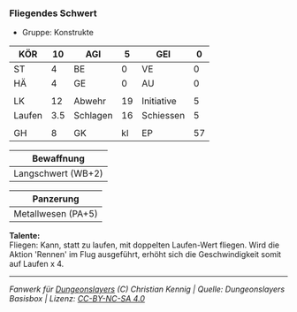 ### Fliegendes Schwert  
- Gruppe: Konstrukte  

| KÖR | 10 | AGI | 5 | GEI | 0 |
| --- | --- | --- | --- | --- | --- |
| ST | 4 | BE | 0 | VE | 0 |
| HÄ | 4 | GE | 0 | AU | 0 |
|  |  |  |  |  |  |
| LK | 12 | Abwehr | 19 | Initiative | 5 |
| Laufen | 3.5 | Schlagen | 16 | Schiessen | 5 |
|  |  |  |  |  |  |
| GH | 8 | GK | kl | EP | 57 |


| Bewaffnung |
| --- |
| Langschwert (WB+2) |


| Panzerung |
| --- |
| Metallwesen (PA+5) |


**Talente:**  
Fliegen: Kann, statt zu laufen, mit doppelten Laufen-Wert fliegen. Wird die Aktion 'Rennen' im Flug ausgeführt, erhöht sich die Geschwindigkeit somit auf Laufen x 4.





___
*Fanwerk für [Dungeonslayers](https://www.dungeonslayers.net/) (C) Christian Kennig | Quelle: Dungeonslayers Basisbox | Lizenz: [CC-BY-NC-SA 4.0](https://creativecommons.org/licenses/by-nc-sa/4.0/deed.de)*